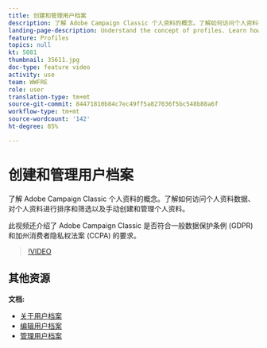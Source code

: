 ```yaml
---
title: 创建和管理用户档案
description: 了解 Adobe Campaign Classic 个人资料的概念。了解如何访问个人资料数据、对个人资料进行排序和筛选以及手动创建和管理个人资料。此视频还介绍了 Adobe Campaign Classic 是否符合一般数据保护条例 (GDPR) 和加州消费者隐私权法案 (CCPA) 的要求。
landing-page-description: Understand the concept of profiles. Learn how to access profile data, sort and filter profiles and manually create and manage profiles. Learn about GDPR and CCPA.
feature: Profiles
topics: null
kt: 5081
thumbnail: 35611.jpg
doc-type: feature video
activity: use
team: WWFRE
role: user
translation-type: tm+mt
source-git-commit: 84471810b84c7ec49ff5a827036f5bc548b88a6f
workflow-type: tm+mt
source-wordcount: '142'
ht-degree: 85%

---
```



# 创建和管理用户档案

了解 Adobe Campaign Classic 个人资料的概念。了解如何访问个人资料数据、对个人资料进行排序和筛选以及手动创建和管理个人资料。

此视频还介绍了 Adobe Campaign Classic 是否符合一般数据保护条例 (GDPR) 和加州消费者隐私权法案 (CCPA) 的要求。

>[!VIDEO](https://video.tv.adobe.com/v/35611?quality=12)

## 其他资源

**文档:**

* [关于用户档案](https://docs.adobe.com/content/help/zh-Hans/campaign-classic/using/getting-started/profile-management/about-profiles.html)
* [编辑用户档案](https://docs.adobe.com/content/help/en/campaign-classic/using/getting-started/profile-management/editing-a-profile.html)
* [管理用户档案](https://docs.adobe.com/content/help/en/campaign-classic/using/getting-started/profile-management/adding-profiles.html)
